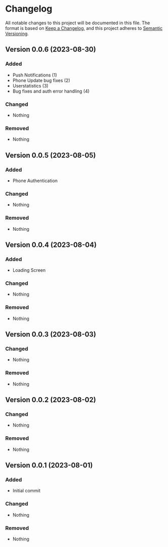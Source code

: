 # Changelog

All notable changes to this project will be documented in this file.
The format is based on [Keep a Changelog](https://keepachangelog.com/en/1.0.0/),
and this project adheres to [Semantic Versioning](https://semver.org/spec/v2.0.0.html).

## Version 0.0.6 (2023-08-30)

### Added

- Push Notifications (1)
- Phone Update bug fixes (2)
- Userstatistics (3)
- Bug fixes and auth error handling (4)

### Changed

- Nothing

### Removed

- Nothing

## Version 0.0.5 (2023-08-05)

### Added

- Phone Authentication

### Changed

- Nothing

### Removed

- Nothing

## Version 0.0.4 (2023-08-04)

### Added

- Loading Screen

### Changed

- Nothing

### Removed

- Nothing

## Version 0.0.3 (2023-08-03)

### Changed

- Nothing

### Removed

- Nothing

## Version 0.0.2 (2023-08-02)

### Changed

- Nothing

### Removed

- Nothing

## Version 0.0.1 (2023-08-01)

### Added

- Initial commit

### Changed

- Nothing

### Removed

- Nothing
